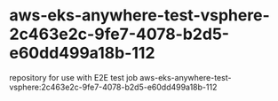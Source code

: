 # aws-eks-anywhere-test-vsphere-2c463e2c-9fe7-4078-b2d5-e60dd499a18b-112
repository for use with E2E test job aws-eks-anywhere-test-vsphere:2c463e2c-9fe7-4078-b2d5-e60dd499a18b-112
